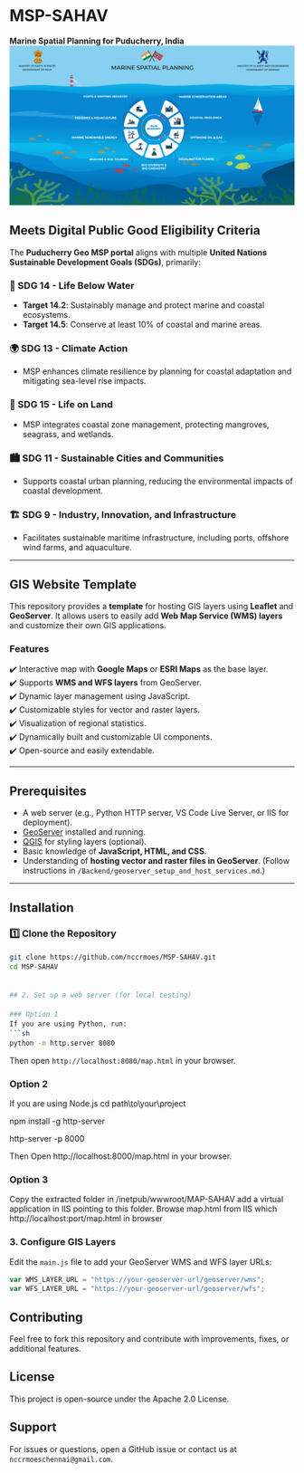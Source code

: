 # MSP-SAHAV  
**Marine Spatial Planning for Puducherry, India**  
![Marine Spatial Planning](msp.jpg)  

## Meets Digital Public Good Eligibility Criteria  
The **Puducherry Geo MSP portal** aligns with multiple **United Nations Sustainable Development Goals (SDGs)**, primarily:  

### 🌊 SDG 14 - Life Below Water  
- **Target 14.2**: Sustainably manage and protect marine and coastal ecosystems.  
- **Target 14.5**: Conserve at least 10% of coastal and marine areas.  

### 🌍 SDG 13 - Climate Action  
- MSP enhances climate resilience by planning for coastal adaptation and mitigating sea-level rise impacts.  

### 🌱 SDG 15 - Life on Land  
- MSP integrates coastal zone management, protecting mangroves, seagrass, and wetlands.  

### 🏙️ SDG 11 - Sustainable Cities and Communities  
- Supports coastal urban planning, reducing the environmental impacts of coastal development.  

### 🏗️ SDG 9 - Industry, Innovation, and Infrastructure  
- Facilitates sustainable maritime infrastructure, including ports, offshore wind farms, and aquaculture.  

---

## GIS Website Template  
This repository provides a **template** for hosting GIS layers using **Leaflet** and **GeoServer**. It allows users to easily add **Web Map Service (WMS) layers** and customize their own GIS applications.  

### **Features**  
✔️ Interactive map with **Google Maps** or **ESRI Maps** as the base layer.  
✔️ Supports **WMS and WFS layers** from GeoServer.  
✔️ Dynamic layer management using JavaScript.  
✔️ Customizable styles for vector and raster layers.  
✔️ Visualization of regional statistics.  
✔️ Dynamically built and customizable UI components.  
✔️ Open-source and easily extendable.  

---

## Prerequisites  
- A web server (e.g., Python HTTP server, VS Code Live Server, or IIS for deployment).  
- [GeoServer](https://geoserver.org/) installed and running.  
- [QGIS](https://qgis.org/en/site/) for styling layers (optional).  
- Basic knowledge of **JavaScript, HTML, and CSS**.  
- Understanding of **hosting vector and raster files in GeoServer**. (Follow instructions in `/Backend/geoserver_setup_and_host_services.md`.)  

---

## Installation  

### **1️⃣ Clone the Repository**  
```sh
git clone https://github.com/nccrmoes/MSP-SAHAV.git
cd MSP-SAHAV


## 2. Set up a web server (for local testing)

### Option 1
If you are using Python, run:
```sh
python -m http.server 8080
```
Then open `http://localhost:8080/map.html` in your browser.

### Option 2
If you are using Node.js
cd path\to\your\project

npm install -g http-server

http-server -p 8000

Then Open http://localhost:8000/map.html in your browser.

### Option 3
Copy the extracted folder in /inetpub/wwwroot/MAP-SAHAV
add a virtual application in IIS pointing to this folder.
Browse map.html from IIS which http://localhost:port/map.html in browser

### 3. Configure GIS Layers
Edit the `main.js` file to add your GeoServer WMS and WFS layer URLs:
```js
var WMS_LAYER_URL = "https://your-geoserver-url/geoserver/wms";
var WFS_LAYER_URL = "https://your-geoserver-url/geoserver/wfs";
```

## Contributing
Feel free to fork this repository and contribute with improvements, fixes, or additional features.

## License
This project is open-source under the Apache 2.0 License.

## Support
For issues or questions, open a GitHub issue or contact us at `nccrmoeschennai@gmail.com`.
